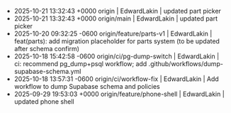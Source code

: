 - 2025-10-21 13:32:43 +0000  origin  |  EdwardLakin  |  updated part picker
- 2025-10-21 13:32:43 +0000  origin/main  |  EdwardLakin  |  updated part picker
- 2025-10-20 09:32:25 -0600  origin/feature/parts-v1  |  EdwardLakin  |  feat(parts): add migration placeholder for parts system (to be updated after schema confirm)
- 2025-10-18 15:42:58 -0600  origin/ci/pg-dump-switch  |  EdwardLakin  |  ci: recommend pg_dump+psql workflow; add .github/workflows/dump-supabase-schema.yml
- 2025-10-18 13:57:31 -0600  origin/ci/workflow-fix  |  EdwardLakin  |  Add workflow to dump Supabase schema and policies
- 2025-09-29 19:53:03 +0000  origin/feature/phone-shell  |  EdwardLakin  |  updated phone shell
